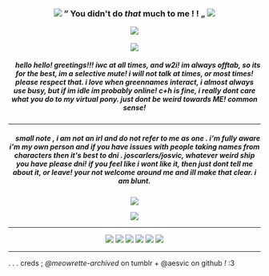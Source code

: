 <h3 align="center">
<img src="https://64.media.tumblr.com/8e397fab9a41e1f00016917a0867e1b2/408b2d36fe8fb6b1-57/s75x75_c1/fcdca19e3d06e95932570fcb1f7d99a8639cacdd.gif"/> ” You didn't do <i> that </i> much to me ! ! „ <img src="https://64.media.tumblr.com/629f7dfcdbffbc78b582124d4d38e9e3/3c325a77cbf3ea01-17/s75x75_c1/5885c21ece32d9e07d25f41dbb3bcfebed7d5456.gif"   </h3>
<p align="center">
<img src="https://files.catbox.moe/xvus9d.gif"/>
</p>

<p align="center">
</p>
<p align="center">
<img src="https://files.catbox.moe/3kzfkb.png"/>
</p>

<h5 align="center">
‎ ‎‎ ‎ ‎  hello hello! greetings!!! iwc at all times, and w2i! im always offtab, so its for the best, im a selective mute! i will not talk at times, or most times! please respect that. i love when greennames interact, i almost always use busy, but if im idle im probably online! c+h is fine, i really dont care what you do to my virtual pony. just dont be weird towards ME! common sense!
</h5>

***
<h5 align="center">
‎ ‎‎ ‎ ‎  small note , i am not an irl and do not refer to me as one . i'm fully aware i'm my own person and if you have issues with people taking names from characters then it's best to dni .  joscarlers/josvic, whatever weird ship you have please dni! if you feel like i wont like it, then just dont tell me about it, or leave! your not welcome around me and ill make that clear. i am blunt.
</h5>
<p align="center">
<img src="https://files.catbox.moe/3kzfkb.png"/>
</p>
<p align="center">
<img src="https://files.catbox.moe/xwqbfw.gif"/>
</p>


***
<p align="center">
<img src="https://64.media.tumblr.com/b3e57fc129aab192837e1be2288732a7/16fed5257cbfde37-93/s100x200/3bd634e1795e167794427e6ab58e7a8388a7147e.gifv"/> <img src="https://github.com/aesvic/aesvic/assets/144497121/28a10243-db1a-47af-81c0-a5cccc783cbd"/> <img src="https://files.catbox.moe/87egys.png"/> <img src="https://files.catbox.moe/jtmcey.png"/> <img src="https://files.catbox.moe/ijntco.gif"/> <img src="https://files.catbox.moe/kyr0xj.png"/>

</p>

***
. . . creds ; *@meowrette-archived* on tumblr + @aesvic on github *!* :3
